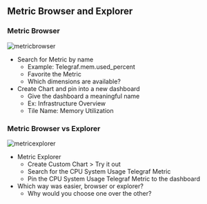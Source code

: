 ## Metric Browser and Explorer

### Metric Browser
![metricbrowser](/Actionable%20Infrastructure%20Observability%E2%80%8B/assets/images/dtu_lab_guide_example.png)
- Search for Metric by name
  - Example: Telegraf.mem.used_percent
  - Favorite the Metric
  - Which dimensions are available?
- Create Chart and pin into a new dashboard
  - Give the dashboard a meaningful name
  - Ex: Infrastructure Overview
  - Tile Name: Memory Utilization
 
### Metric Browser vs Explorer
![metricexplorer](../../assets/images/metricexplorer.png)
- Metric Explorer
  - Create Custom Chart > Try it out
  - Search for the CPU System Usage Telegraf Metric
  - Pin the CPU System Usage Telegraf Metric to the dashboard
- Which way was easier, browser or explorer? 
  - Why would you choose one over the other?
